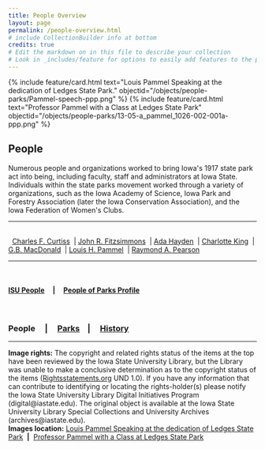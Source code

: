 ```yaml
---
title: People Overview
layout: page
permalink: /people-overview.html
# include CollectionBuilder info at bottom
credits: true
# Edit the markdown on in this file to describe your collection
# Look in _includes/feature for options to easily add features to the page
---
```

<div class="card-group">
{% include feature/card.html text="Louis Pammel Speaking at the dedication of Ledges State Park." objectid="/objects/people-parks/Pammel-speech-ppp.png" %}
{% include feature/card.html text="Professor Pammel with a Class at Ledges State Park" objectid="/objects/people-parks/13-05-a_pammel_1026-002-001a-ppp.png" %}
</div>

## People

Numerous people and organizations worked to bring Iowa's 1917 state park act into being, including faculty, staff and administrators at Iowa State. Individuals within the state parks movement worked through a variety of organizations, such as the Iowa Academy of Science, Iowa Park and Forestry Association (later the Iowa Conservation Association), and the Iowa Federation of Women's Clubs.

---

<br>
<div>
&nbsp; <a href="/charles-f-curtiss.html">Charles F. Curtiss</a> 
&nbsp;| <a href="/john-r-fitzsimmons.html">John R. Fitzsimmons</a>
&nbsp;| <a href="/ada-hayden.html">Ada Hayden</a> 
&nbsp;| <a href="/charlotte-king.html">Charlotte King</a> 
&nbsp;| <a href="/gb-macdonald.html">G.B. MacDonald</a> 
&nbsp;| <a href="/louis-h-pammel.html">Louis H. Pammel</a> 
&nbsp;| <a href="/raymond-a-pearson.html">Raymond A. Pearson</a>
</div>

---

<br>

#### <a href="/isu-people.html">ISU People</a> &nbsp; &nbsp; | &nbsp; &nbsp; <a href="/people-of-parks-profiles.html">People of Parks Profile</a>
<br>

### People &nbsp; &nbsp; | &nbsp; &nbsp; <a href="/state-parks-overview.html">Parks</a> &nbsp; &nbsp;| &nbsp; &nbsp; <a href="/history-overview.html">History</a>

---
<div>
<b>Image rights:</b> The copyright and related rights status of the items at the top have been reviewed by the Iowa State University Library, but the Library was unable to make a conclusive determination as to the copyright status of the items (<a href="http://rightsstatements.org/">Rightsstatements.org</a> UND 1.0). If you have any information that can contribute to identifying or locating the rights-holder(s) please notify the Iowa State University Library Digital Initiatives Program (digital@iastate.edu). The original object is available at the Iowa State University Library Special Collections and University Archives (archives@iastate.edu).
<br>
<b>Images location:</b> <a href="http://cdm16001.contentdm.oclc.org/cdm/singleitem/collection/p16001coll36/id/136/rec/57">Louis Pammel Speaking at the dedication of Ledges State Park</a>&nbsp;&nbsp;<b>|</b>&nbsp; <a href="http://cdm16001.contentdm.oclc.org/cdm/compoundobject/collection/p16001coll36/id/39/rec/37">Professor Pammel with a Class at Ledges State Park</a>
</div>